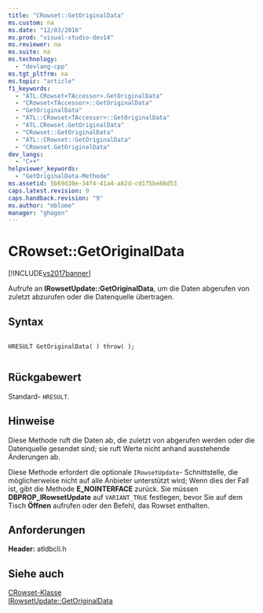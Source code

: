 ```yaml
---
title: "CRowset::GetOriginalData"
ms.custom: na
ms.date: "12/03/2016"
ms.prod: "visual-studio-dev14"
ms.reviewer: na
ms.suite: na
ms.technology: 
  - "devlang-cpp"
ms.tgt_pltfrm: na
ms.topic: "article"
f1_keywords: 
  - "ATL.CRowset<TAccessor>.GetOriginalData"
  - "CRowset<TAccessor>::GetOriginalData"
  - "GetOriginalData"
  - "ATL::CRowset<TAccessor>::GetOriginalData"
  - "ATL.CRowset.GetOriginalData"
  - "CRowset::GetOriginalData"
  - "ATL::CRowset::GetOriginalData"
  - "CRowset.GetOriginalData"
dev_langs: 
  - "C++"
helpviewer_keywords: 
  - "GetOriginalData-Methode"
ms.assetid: 5b69d30e-34f4-41a4-a82d-cd175be88d53
caps.latest.revision: 9
caps.handback.revision: "9"
ms.author: "mblome"
manager: "ghogen"
---
```

# CRowset::GetOriginalData
[!INCLUDE[vs2017banner](../../assembler/inline/includes/vs2017banner.md)]

Aufrufe an **IRowsetUpdate::GetOriginalData**, um die Daten abgerufen von zuletzt abzurufen oder die Datenquelle übertragen.  
  
## Syntax  
  
```  
  
HRESULT GetOriginalData( ) throw( );  
  
```  
  
## Rückgabewert  
 Standard\- `HRESULT`.  
  
## Hinweise  
 Diese Methode ruft die Daten ab, die zuletzt von abgerufen werden oder die Datenquelle gesendet sind; sie ruft Werte nicht anhand ausstehende Änderungen ab.  
  
 Diese Methode erfordert die optionale `IRowsetUpdate`\- Schnittstelle, die möglicherweise nicht auf alle Anbieter unterstützt wird; Wenn dies der Fall ist, gibt die Methode **E\_NOINTERFACE** zurück.  Sie müssen **DBPROP\_IRowsetUpdate** auf `VARIANT_TRUE` festlegen, bevor Sie auf dem Tisch **Öffnen** aufrufen oder den Befehl, das Rowset enthalten.  
  
## Anforderungen  
 **Header:** atldbcli.h  
  
## Siehe auch  
 [CRowset\-Klasse](../../data/oledb/crowset-class.md)   
 [IRowsetUpdate::GetOriginalData](https://msdn.microsoft.com/en-us/library/ms709947.aspx)